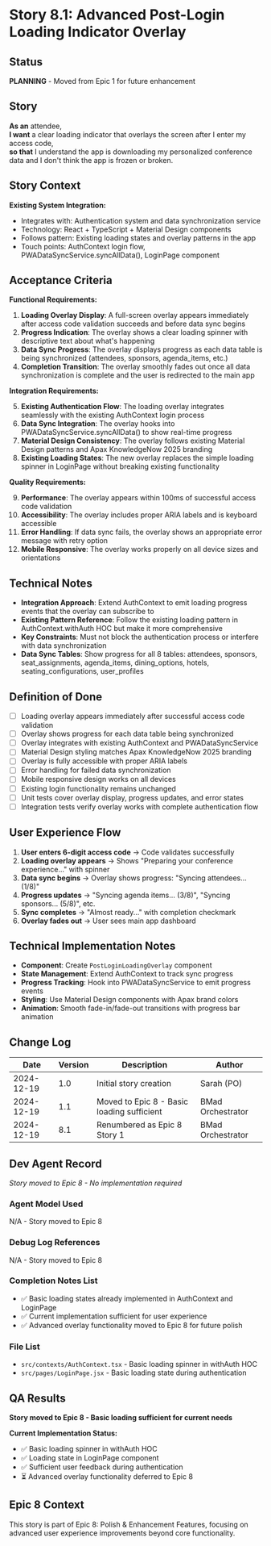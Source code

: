 # Story 8.1: Advanced Post-Login Loading Indicator Overlay

## Status
**PLANNING** - Moved from Epic 1 for future enhancement

## Story
**As an** attendee,  
**I want** a clear loading indicator that overlays the screen after I enter my access code,  
**so that** I understand the app is downloading my personalized conference data and I don't think the app is frozen or broken.

## Story Context

**Existing System Integration:**
- Integrates with: Authentication system and data synchronization service
- Technology: React + TypeScript + Material Design components
- Follows pattern: Existing loading states and overlay patterns in the app
- Touch points: AuthContext login flow, PWADataSyncService.syncAllData(), LoginPage component

## Acceptance Criteria

**Functional Requirements:**

1. **Loading Overlay Display**: A full-screen overlay appears immediately after access code validation succeeds and before data sync begins
2. **Progress Indication**: The overlay shows a clear loading spinner with descriptive text about what's happening
3. **Data Sync Progress**: The overlay displays progress as each data table is being synchronized (attendees, sponsors, agenda_items, etc.)
4. **Completion Transition**: The overlay smoothly fades out once all data synchronization is complete and the user is redirected to the main app

**Integration Requirements:**

5. **Existing Authentication Flow**: The loading overlay integrates seamlessly with the existing AuthContext login process
6. **Data Sync Integration**: The overlay hooks into PWADataSyncService.syncAllData() to show real-time progress
7. **Material Design Consistency**: The overlay follows existing Material Design patterns and Apax KnowledgeNow 2025 branding
8. **Existing Loading States**: The new overlay replaces the simple loading spinner in LoginPage without breaking existing functionality

**Quality Requirements:**

9. **Performance**: The overlay appears within 100ms of successful access code validation
10. **Accessibility**: The overlay includes proper ARIA labels and is keyboard accessible
11. **Error Handling**: If data sync fails, the overlay shows an appropriate error message with retry option
12. **Mobile Responsive**: The overlay works properly on all device sizes and orientations

## Technical Notes

- **Integration Approach**: Extend AuthContext to emit loading progress events that the overlay can subscribe to
- **Existing Pattern Reference**: Follow the existing loading pattern in AuthContext.withAuth HOC but make it more comprehensive
- **Key Constraints**: Must not block the authentication process or interfere with data synchronization
- **Data Sync Tables**: Show progress for all 8 tables: attendees, sponsors, seat_assignments, agenda_items, dining_options, hotels, seating_configurations, user_profiles

## Definition of Done

- [ ] Loading overlay appears immediately after successful access code validation
- [ ] Overlay shows progress for each data table being synchronized
- [ ] Overlay integrates with existing AuthContext and PWADataSyncService
- [ ] Material Design styling matches Apax KnowledgeNow 2025 branding
- [ ] Overlay is fully accessible with proper ARIA labels
- [ ] Error handling for failed data synchronization
- [ ] Mobile responsive design works on all devices
- [ ] Existing login functionality remains unchanged
- [ ] Unit tests cover overlay display, progress updates, and error states
- [ ] Integration tests verify overlay works with complete authentication flow

## User Experience Flow

1. **User enters 6-digit access code** → Code validates successfully
2. **Loading overlay appears** → Shows "Preparing your conference experience..." with spinner
3. **Data sync begins** → Overlay shows progress: "Syncing attendees... (1/8)"
4. **Progress updates** → "Syncing agenda items... (3/8)", "Syncing sponsors... (5/8)", etc.
5. **Sync completes** → "Almost ready..." with completion checkmark
6. **Overlay fades out** → User sees main app dashboard

## Technical Implementation Notes

- **Component**: Create `PostLoginLoadingOverlay` component
- **State Management**: Extend AuthContext to track sync progress
- **Progress Tracking**: Hook into PWADataSyncService to emit progress events
- **Styling**: Use Material Design components with Apax brand colors
- **Animation**: Smooth fade-in/fade-out transitions with progress bar animation

## Change Log
| Date | Version | Description | Author |
|------|---------|-------------|---------|
| 2024-12-19 | 1.0 | Initial story creation | Sarah (PO) |
| 2024-12-19 | 1.1 | Moved to Epic 8 - Basic loading sufficient | BMad Orchestrator |
| 2024-12-19 | 8.1 | Renumbered as Epic 8 Story 1 | BMad Orchestrator |

## Dev Agent Record
*Story moved to Epic 8 - No implementation required*

### Agent Model Used
N/A - Story moved to Epic 8

### Debug Log References
N/A - Story moved to Epic 8

### Completion Notes List
- ✅ Basic loading states already implemented in AuthContext and LoginPage
- ✅ Current implementation sufficient for user experience
- ✅ Advanced overlay functionality moved to Epic 8 for future polish

### File List
- `src/contexts/AuthContext.tsx` - Basic loading spinner in withAuth HOC
- `src/pages/LoginPage.jsx` - Basic loading state during authentication

## QA Results
**Story moved to Epic 8 - Basic loading sufficient for current needs**

**Current Implementation Status:**
- ✅ Basic loading spinner in withAuth HOC
- ✅ Loading state in LoginPage component
- ✅ Sufficient user feedback during authentication
- ⏳ Advanced overlay functionality deferred to Epic 8

## Epic 8 Context
This story is part of Epic 8: Polish & Enhancement Features, focusing on advanced user experience improvements beyond core functionality.
